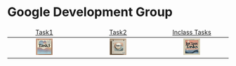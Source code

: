 # Google Development Group

<table>
    <thead>
        <tr>
<td align="center" width="25%"><a href="https://github.com/AGhaith/Task1/blob/master/README.md">         Task1    </a></td>
<td align="center" width="25%"><a href="https://github.com/AGhaith/Task2/blob/master/README.md">         Task2    </a></td>
<td align="center" width="25%"><a href="https://github.com/AGhaith/Inclass-Task/blob/master/README.md">         Inclass Tasks    </a></td>
        </tr>
    </thead>
    <tbody>
        <tr>
<td align="center"><a href="https://github.com/AGhaith/Task1/blob/master/README.md">        <img src="/Logos/Task1.png"          width="25%"></img></a></td>
<td align="center"><a href="https://github.com/AGhaith/Task2/blob/master/README.md">        <img src="/Logos/Task2.png"          width="25%"></img></a></td>
<td align="center"><a href="https://github.com/AGhaith/Inclass-Task/blob/master/README.md">        <img src="/Logos/Inclass.png"          width="25%"></img></a></td>
        </tr>
    </tbody>
</table>
</table>
